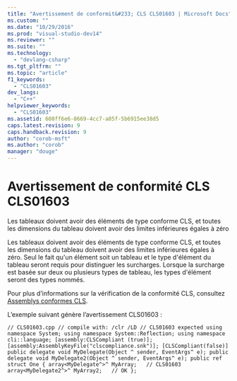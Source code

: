 ```yaml
---
title: "Avertissement de conformit&#233; CLS CLS01603 | Microsoft Docs"
ms.custom: ""
ms.date: "10/29/2016"
ms.prod: "visual-studio-dev14"
ms.reviewer: ""
ms.suite: ""
ms.technology: 
  - "devlang-csharp"
ms.tgt_pltfrm: ""
ms.topic: "article"
f1_keywords: 
  - "CLS01603"
dev_langs: 
  - "C++"
helpviewer_keywords: 
  - "CLS01603"
ms.assetid: 608ff6e6-8669-4cc7-a85f-5b6915ee38d5
caps.latest.revision: 9
caps.handback.revision: 9
author: "corob-msft"
ms.author: "corob"
manager: "douge"
---
```

# Avertissement de conformit&#233; CLS CLS01603
Les tableaux doivent avoir des éléments de type conforme CLS, et toutes les dimensions du tableau doivent avoir des limites inférieures égales à zéro  
  
 Les tableaux doivent avoir des éléments de type conforme CLS, et toutes les dimensions du tableau doivent avoir des limites inférieures égales à zéro. Seul le fait qu'un élément soit un tableau et le type d'élément du tableau seront requis pour distinguer les surcharges. Lorsque la surcharge est basée sur deux ou plusieurs types de tableau, les types d'élément seront des types nommés.  
  
 Pour plus d’informations sur la vérification de la conformité CLS, consultez [Assemblys conformes CLS](http://msdn.microsoft.com/fr-fr/3320b57e-ea55-4697-a17d-f509a36a3c93).  
  
 L’exemple suivant génère l’avertissement CLS01603 :  
  
```  
// CLS01603.cpp // compile with: /clr /LD // CLS01603 expected using namespace System; using namespace System::Reflection; using namespace cli::language; [assembly:CLSCompliant (true)]; [assembly:AssemblyKeyFile("clscompliance.snk")]; [CLSCompliant(false)] public delegate void MyDelegate(Object ^ sender, EventArgs^ e); public delegate void MyDelegate2(Object ^ sender, EventArgs^ e); public ref struct One { array<MyDelegate^>^ MyArray;   // CLS01603 array<MyDelegate2^>^ MyArray2;   // OK };  
```